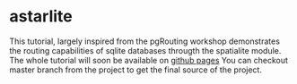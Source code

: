 astarlite
=========

This tutorial, largely inspired from the pgRouting workshop demonstrates the routing capabilities of sqlite databases througth the spatialite module.
The whole tutorial will soon be available on [github pages](http://astarlite.github.io)
You can checkout master branch from the project to get the final source of the project.
